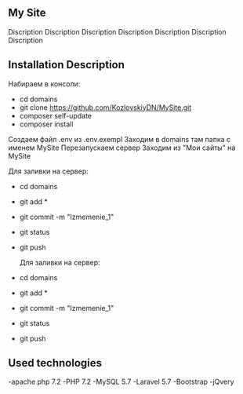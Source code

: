## My Site

 Discription
 Discription
 Discription
 Discription
 Discription
 Discription
 Discription

## Installation Description

 Набираем в консоли:
- cd domains
- git clone https://github.com/KozlovskiyDN/MySite.git
- composer self-update
- composer install

 Создаем файл .env из .env.exempl
 Заходим в domains там папка с именем MySite
 Перезапускаем сервер
 Заходим из "Мои сайты" на MySite

 Для заливки на сервер:
- cd domains 
- git add *
- git commit -m "Izmemenie_1"
- git status
- git push
 
 
  Для заливки на сервер:
- cd domains 
- git add *
- git commit -m "Izmemenie_1"
- git status
- git push
 
 
 
 
## Used technologies

-apache php 7.2
-PHP 7.2
-MySQL 5.7
-Laravel 5.7
-Bootstrap
-jQvery


